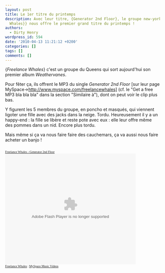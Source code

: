 ```yaml
---
layout: post
title: Le 1er titre du printemps
description: Avec leur titre, {Generator 2nd Floor}, le groupe new-yorkais {{Freelance
  Whales}} nous offre le premier grand titre du printemps !
authors:
  - Dirty Henry
wordpress_id: 594
date: '2010-04-13 11:21:12 +0200'
categories: []
tags: []
comments: []
---
```

{*Freelance Whales*} c'est un groupe du Queens qui sort aujourd'hui son premier album *Weathervanes*.

Pour fêter ça, ils offrent le MP3 du single *Generator 2nd Floor* [sur leur page MySpace->http://www.myspace.com/freelancewhales] (cf. le "Get a free MP3 bla bla bla" dans la section "Similaire à"), dont on peut voir le clip plus bas. 

Y figurent les 5 membres du groupe, en poncho et masqués, qui viennent ligoter une fille avec des jacks dans la neige. Tordu. Heureusement il y a un happy-end : la fille se libère et reste pote avec eux : elle leur offre même des pommes dans un nid. Encore plus tordu. 

Mais même si ça va nous faire faire des cauchemars, ça va aussi nous faire acheter un banjo !

<font face="Verdana" size="1" color="#999999"><br/><a href="http://vids.myspace.com/index.cfm?fuseaction=vids.individual&videoid=104131372" style="font: Verdana">Freelance Whales - Generator 2nd Floor</a><br/><object width="425px" height="360px" ><param name="allowFullScreen" value="true"/><param name="wmode" value="transparent"/><param name="movie" value="http://mediaservices.myspace.com/services/media/embed.aspx/m=104131372,t=1,mt=video"/><embed src="http://mediaservices.myspace.com/services/media/embed.aspx/m=104131372,t=1,mt=video" width="425" height="360" allowFullScreen="true" type="application/x-shockwave-flash" wmode="transparent"></embed></object><br/><a href="http://profile.myspace.com/index.cfm?fuseaction=user.viewprofile&friendid=388316922" style="font: Verdana">Freelance Whales</a> | <a href="http://music.myspace.com/index.cfm?fuseaction=videos" style="font: Verdana">MySpace Music Videos</a></font>
